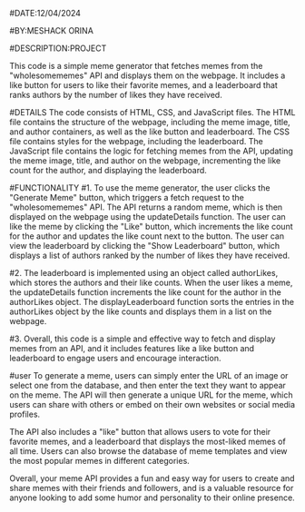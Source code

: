 #DATE:12/04/2024

#BY:MESHACK ORINA



#DESCRIPTION:PROJECT

This code is a simple meme generator that fetches memes from the "wholesomememes" API and displays them on the webpage. It includes a like button for users to like their favorite memes, and a leaderboard that ranks authors by the number of likes they have received.

#DETAILS
The code consists of HTML, CSS, and JavaScript files. The HTML file contains the structure of the webpage, including the meme image, title, and author containers, as well as the like button and leaderboard. The CSS file contains styles for the webpage, including the leaderboard. The JavaScript file contains the logic for fetching memes from the API, updating the meme image, title, and author on the webpage, incrementing the like count for the author, and displaying the leaderboard.

#FUNCTIONALITY
#1.
To use the meme generator, the user clicks the "Generate Meme" button, which triggers a fetch request to the "wholesomememes" API. The API returns a random meme, which is then displayed on the webpage using the updateDetails function. The user can like the meme by clicking the "Like" button, which increments the like count for the author and updates the like count next to the button. The user can view the leaderboard by clicking the "Show Leaderboard" button, which displays a list of authors ranked by the number of likes they have received.

#2.
The leaderboard is implemented using an object called authorLikes, which stores the authors and their like counts. When the user likes a meme, the updateDetails function increments the like count for the author in the authorLikes object. The displayLeaderboard function sorts the entries in the authorLikes object by the like counts and displays them in a list on the webpage.

#3.
Overall, this code is a simple and effective way to fetch and display memes from an API, and it includes features like a like button and leaderboard to engage users and encourage interaction.

#user
To generate a meme, users can simply enter the URL of an image or select one from the database, and then enter the text they want to appear on the meme. The API will then generate a unique URL for the meme, which users can share with others or embed on their own websites or social media profiles.

The API also includes a "like" button that allows users to vote for their favorite memes, and a leaderboard that displays the most-liked memes of all time. Users can also browse the database of meme templates and view the most popular memes in different categories.


Overall, your meme API provides a fun and easy way for users to create and share memes with their friends and followers, and is a valuable resource for anyone looking to add some humor and personality to their online presence.



